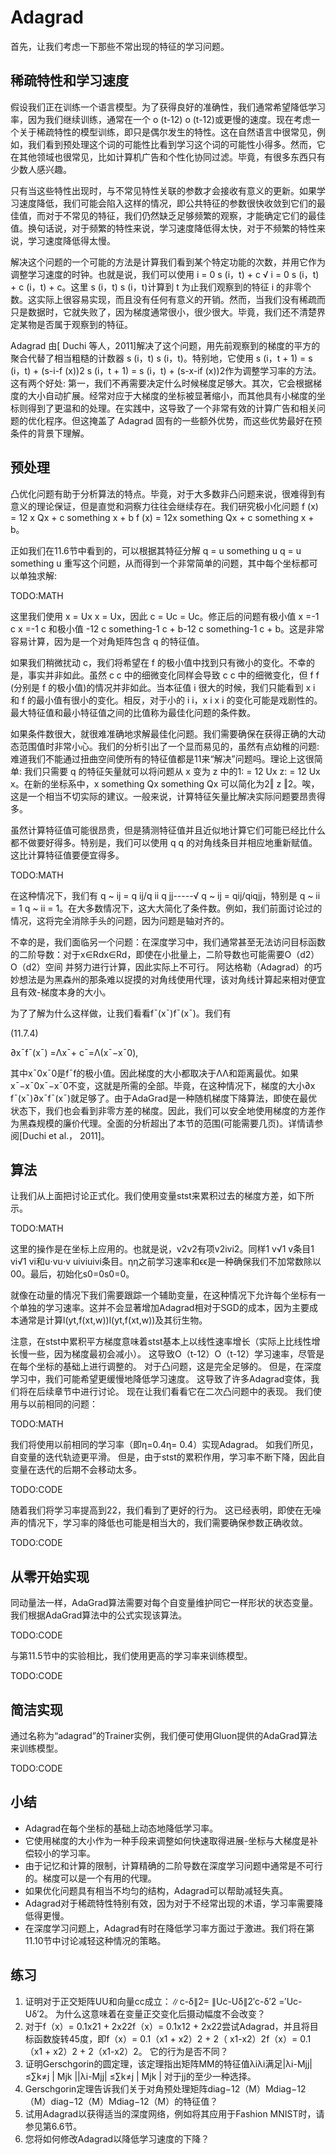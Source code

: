 

<!--
 * @version:
 * @Author:  StevenJokes https://github.com/StevenJokes
 * @Date: 2020-07-14 20:18:06
 * @LastEditors:  StevenJokes https://github.com/StevenJokes
 * @LastEditTime: 2020-07-14 20:35:04
 * @Description:
 * @TODO::
 * @Reference:http://preview.d2l.ai/d2l-en/master/chapter_optimization/adagrad.html
 * https://zh.d2l.ai/chapter_optimization/adagrad.html
-->

# Adagrad

首先，让我们考虑一下那些不常出现的特征的学习问题。

## 稀疏特性和学习速度

假设我们正在训练一个语言模型。为了获得良好的准确性，我们通常希望降低学习率，因为我们继续训练，通常在一个 o (t-12) o (t-12)或更慢的速度。现在考虑一个关于稀疏特性的模型训练，即只是偶尔发生的特性。这在自然语言中很常见，例如，我们看到预处理这个词的可能性比看到学习这个词的可能性小得多。然而，它在其他领域也很常见，比如计算机广告和个性化协同过滤。毕竟，有很多东西只有少数人感兴趣。

只有当这些特性出现时，与不常见特性关联的参数才会接收有意义的更新。如果学习速度降低，我们可能会陷入这样的情况，即公共特征的参数很快收敛到它们的最佳值，而对于不常见的特征，我们仍然缺乏足够频繁的观察，才能确定它们的最佳值。换句话说，对于频繁的特性来说，学习速度降低得太快，对于不频繁的特性来说，学习速度降低得太慢。

解决这个问题的一个可能的方法是计算我们看到某个特定功能的次数，并用它作为调整学习速度的时钟。也就是说，我们可以使用 i = 0 s (i，t) + c √ i = 0 s (i，t) + c (i，t) + c。这里 s (i，t) s (i，t)计算到 t 为止我们观察到的特征 i 的非零个数。这实际上很容易实现，而且没有任何有意义的开销。然而，当我们没有稀疏而只是数据时，它就失败了，因为梯度通常很小，很少很大。毕竟，我们还不清楚界定某物是否属于观察到的特征。

Adagrad 由[ Duchi 等人，2011]解决了这个问题，用先前观察到的梯度的平方的聚合代替了相当粗糙的计数器 s (i，t) s (i，t)。特别地，它使用 s (i，t + 1) = s (i，t) + (s-i-f (x))2 s (i，t + 1) = s (i，t) + (s-x-if (x))2作为调整学习率的方法。这有两个好处: 第一，我们不再需要决定什么时候梯度足够大。其次，它会根据梯度的大小自动扩展。经常对应于大梯度的坐标被显著缩小，而其他具有小梯度的坐标则得到了更温和的处理。在实践中，这导致了一个非常有效的计算广告和相关问题的优化程序。但这掩盖了 Adagrad 固有的一些额外优势，而这些优势最好在预条件的背景下理解。

## 预处理

凸优化问题有助于分析算法的特点。毕竟，对于大多数非凸问题来说，很难得到有意义的理论保证，但是直觉和洞察力往往会继续存在。我们研究极小化问题 f (x) = 12 x Qx + c something x + b f (x) = 12x something Qx + c something x + b。

正如我们在11.6节中看到的，可以根据其特征分解 q = u something u q = u something u 重写这个问题，从而得到一个非常简单的问题，其中每个坐标都可以单独求解:

TODO:MATH

这里我们使用 x = Ux x = Ux，因此 c = Uc = Uc。修正后的问题有极小值 x =-1 c x =-1 c 和极小值 -12 c something-1 c + b-12 c something-1 c + b。这是非常容易计算，因为是一个对角矩阵包含 q 的特征值。

如果我们稍微扰动 c，我们将希望在 f 的极小值中找到只有微小的变化。不幸的是，事实并非如此。虽然 c c 中的细微变化同样会导致 c c 中的细微变化，但 f f (分别是 f 的极小值)的情况并非如此。当本征值 i 很大的时候，我们只能看到 x i 和 f 的最小值有很小的变化。相反，对于小的 i i，x i x i 的变化可能是戏剧性的。最大特征值和最小特征值之间的比值称为最佳化问题的条件数。

如果条件数很大，就很难准确地求解最佳化问题。我们需要确保在获得正确的大动态范围值时非常小心。我们的分析引出了一个显而易见的，虽然有点幼稚的问题: 难道我们不能通过扭曲空间使所有的特征值都是11来“解决”问题吗。理论上这很简单: 我们只需要 q 的特征矢量就可以将问题从 x 变为 z 中的1: = 12 Ux z: = 12 Ux x。在新的坐标系中，x something Qx something Qx 可以简化为2‖ z ‖2。唉，这是一个相当不切实际的建议。一般来说，计算特征矢量比解决实际问题要昂贵得多。

虽然计算特征值可能很昂贵，但是猜测特征值并且近似地计算它们可能已经比什么都不做要好得多。特别是，我们可以使用 q q 的对角线条目并相应地重新赋值。这比计算特征值要便宜得多。

TODO:MATH

在这种情况下，我们有 q ~ ij = q ij/q ii q jj-----√ q ~ ij = qij/qiqjj，特别是 q ~ ii = 1 q ~ ii = 1。在大多数情况下，这大大简化了条件数。例如，我们前面讨论过的情况，这将完全消除手头的问题，因为问题是轴对齐的。

不幸的是，我们面临另一个问题：在深度学习中，我们通常甚至无法访问目标函数的二阶导数：对于x∈Rdx∈Rd，即使在小批量上，二阶导数也可能需要O（d2）O（d2）空间 并努力进行计算，因此实际上不可行。 阿达格勒（Adagrad）的巧妙想法是为黑森州的那条难以捉摸的对角线使用代理，该对角线计算起来相对便宜且有效-梯度本身的大小。

为了了解为什么这样做，让我们看看f¯(x¯)f¯(x¯)。我们有

(11.7.4)

∂x¯f¯(x¯) =Λx¯+ c¯=Λ(x¯−x¯0),

其中x¯0x¯0是f¯f的极小值。因此梯度的大小都取决于ΛΛ和距离最优。如果x¯−x¯0x¯−x¯0不变，这就是所需的全部。毕竟，在这种情况下，梯度的大小∂x f¯(x¯)∂x¯f¯(x¯)就足够了。由于AdaGrad是一种随机梯度下降算法，即使在最优状态下，我们也会看到非零方差的梯度。因此，我们可以安全地使用梯度的方差作为黑森规模的廉价代理。全面的分析超出了本节的范围(可能需要几页)。详情请参阅[Duchi et al.， 2011]。

## 算法

让我们从上面把讨论正式化。我们使用变量stst来累积过去的梯度方差，如下所示。

TODO:MATH

这里的操作是在坐标上应用的。也就是说，v2v2有项v2ivi2。同样1 v√1 v条目1 vi√1 vi和u⋅vu⋅v uiviuivi条目。ηη之前学习速率和ϵϵ是一种确保我们不加常数除以00。最后，初始化s0=0s0=0。

就像在动量的情况下我们需要跟踪一个辅助变量，在这种情况下允许每个坐标有一个单独的学习速率。这并不会显著增加Adagrad相对于SGD的成本，因为主要成本通常是计算l(yt,f(xt,w))l(yt,f(xt,w))及其衍生物。

注意，在stst中累积平方梯度意味着stst基本上以线性速率增长（实际上比线性增长慢一些，因为梯度最初会减小）。 这导致O（t-12）O（t-12）学习速率，尽管是在每个坐标的基础上进行调整的。 对于凸问题，这是完全足够的。 但是，在深度学习中，我们可能希望更缓慢地降低学习速度。 这导致了许多Adagrad变体，我们将在后续章节中进行讨论。 现在让我们看看它在二次凸问题中的表现。 我们使用与以前相同的问题：

TODO:MATH

我们将使用以前相同的学习率（即η=0.4η= 0.4）实现Adagrad。 如我们所见，自变量的迭代轨迹更平滑。 但是，由于stst的累积作用，学习率不断下降，因此自变量在迭代的后期不会移动太多。

TODO:CODE

随着我们将学习率提高到22，我们看到了更好的行为。 这已经表明，即使在无噪声的情况下，学习率的降低也可能是相当大的，我们需要确保参数正确收敛。

TODO:CODE

## 从零开始实现

同动量法一样，AdaGrad算法需要对每个自变量维护同它一样形状的状态变量。我们根据AdaGrad算法中的公式实现该算法。

TODO:CODE

与第11.5节中的实验相比，我们使用更高的学习率来训练模型。

TODO:CODE

## 简洁实现

通过名称为“adagrad”的Trainer实例，我们便可使用Gluon提供的AdaGrad算法来训练模型。

TODO:CODE

## 小结

* Adagrad在每个坐标的基础上动态地降低学习率。
* 它使用梯度的大小作为一种手段来调整如何快速取得进展-坐标与大梯度是补偿较小的学习率。
* 由于记忆和计算的限制，计算精确的二阶导数在深度学习问题中通常是不可行的。梯度可以是一个有用的代理。
* 如果优化问题具有相当不均匀的结构，Adagrad可以帮助减轻失真。
* Adagrad对于稀疏特性特别有效，因为对于不经常出现的术语，学习率需要降低得更慢。
* 在深度学习问题上，Adagrad有时在降低学习率方面过于激进。我们将在第11.10节中讨论减轻这种情况的策略。

## 练习

1. 证明对于正交矩阵UU和向量cc成立：∥c-δ∥2= ∥Uc-Uδ∥2′c-δ′2 =′Uc-Uδ′2。 为什么这意味着在变量正交变化后摄动幅度不会改变？
1. 对于f（x）= 0.1x21 + 2x22f（x）= 0.1x12 + 2x22尝试Adagrad，并且将目标函数旋转45度，即f（x）= 0.1（x1 + x2）2 + 2（ x1-x2）2f（x）= 0.1（x1 + x2）2 + 2（x1-x2）2。 它的行为是否不同？
1. 证明Gerschgorin的圆定理，该定理指出矩阵MM的特征值λiλi满足|λi-Mjj| ≤∑k≠j | Mjk ||λi-Mjj| ≤∑k≠j | Mjk | 对于jj的至少一种选择。
1. Gerschgorin定理告诉我们关于对角预处理矩阵diag−12（M）Mdiag−12（M）diag−12（M）Mdiag−12（M）的特征值？
1. 试用Adagrad以获得适当的深度网络，例如将其应用于Fashion MNIST时，请参见第6.6节。
1. 您将如何修改Adagrad以降低学习速度的下降？

